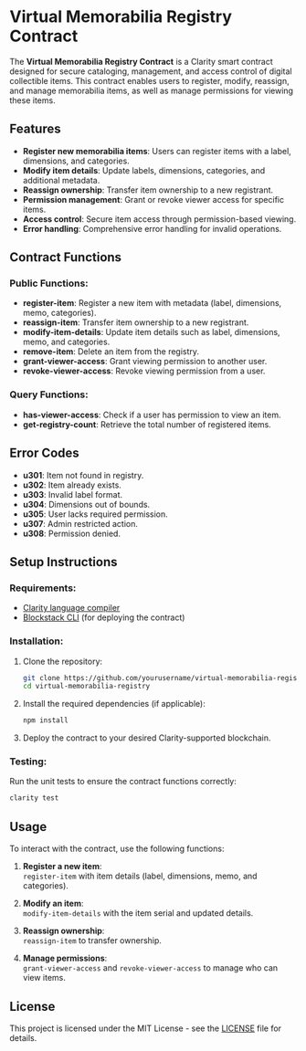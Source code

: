 # Virtual Memorabilia Registry Contract

The **Virtual Memorabilia Registry Contract** is a Clarity smart contract designed for secure cataloging, management, and access control of digital collectible items. This contract enables users to register, modify, reassign, and manage memorabilia items, as well as manage permissions for viewing these items.

## Features

- **Register new memorabilia items**: Users can register items with a label, dimensions, and categories.
- **Modify item details**: Update labels, dimensions, categories, and additional metadata.
- **Reassign ownership**: Transfer item ownership to a new registrant.
- **Permission management**: Grant or revoke viewer access for specific items.
- **Access control**: Secure item access through permission-based viewing.
- **Error handling**: Comprehensive error handling for invalid operations.

## Contract Functions

### Public Functions:
- **register-item**: Register a new item with metadata (label, dimensions, memo, categories).
- **reassign-item**: Transfer item ownership to a new registrant.
- **modify-item-details**: Update item details such as label, dimensions, memo, and categories.
- **remove-item**: Delete an item from the registry.
- **grant-viewer-access**: Grant viewing permission to another user.
- **revoke-viewer-access**: Revoke viewing permission from a user.

### Query Functions:
- **has-viewer-access**: Check if a user has permission to view an item.
- **get-registry-count**: Retrieve the total number of registered items.

## Error Codes

- **u301**: Item not found in registry.
- **u302**: Item already exists.
- **u303**: Invalid label format.
- **u304**: Dimensions out of bounds.
- **u305**: User lacks required permission.
- **u307**: Admin restricted action.
- **u308**: Permission denied.

## Setup Instructions

### Requirements:
- [Clarity language compiler](https://claritylang.org/)
- [Blockstack CLI](https://github.com/blockstack/blockstack-cli) (for deploying the contract)

### Installation:

1. Clone the repository:
    ```bash
    git clone https://github.com/yourusername/virtual-memorabilia-registry.git
    cd virtual-memorabilia-registry
    ```

2. Install the required dependencies (if applicable):
    ```bash
    npm install
    ```

3. Deploy the contract to your desired Clarity-supported blockchain.

### Testing:

Run the unit tests to ensure the contract functions correctly:

```bash
clarity test
```

## Usage

To interact with the contract, use the following functions:

1. **Register a new item**:  
    `register-item` with item details (label, dimensions, memo, and categories).

2. **Modify an item**:  
    `modify-item-details` with the item serial and updated details.

3. **Reassign ownership**:  
    `reassign-item` to transfer ownership.

4. **Manage permissions**:  
    `grant-viewer-access` and `revoke-viewer-access` to manage who can view items.

## License

This project is licensed under the MIT License - see the [LICENSE](LICENSE) file for details.
